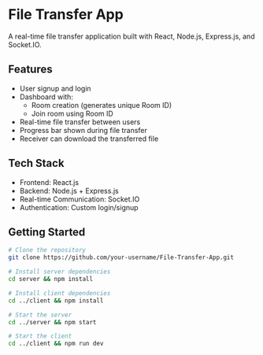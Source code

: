 # File Transfer App

A real-time file transfer application built with React, Node.js, Express.js, and Socket.IO.

## Features

- User signup and login
- Dashboard with:
  - Room creation (generates unique Room ID)
  - Join room using Room ID
- Real-time file transfer between users
- Progress bar shown during file transfer
- Receiver can download the transferred file

## Tech Stack

- Frontend: React.js
- Backend: Node.js + Express.js
- Real-time Communication: Socket.IO
- Authentication: Custom login/signup

## Getting Started

```bash
# Clone the repository
git clone https://github.com/your-username/File-Transfer-App.git

# Install server dependencies
cd server && npm install

# Install client dependencies
cd ../client && npm install

# Start the server
cd ../server && npm start

# Start the client
cd ../client && npm run dev

